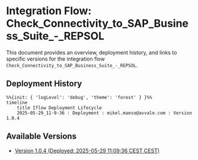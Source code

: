 # Integration Flow: Check_Connectivity_to_SAP_Business_Suite_-_REPSOL

This document provides an overview, deployment history, and links to specific versions for the integration flow `Check_Connectivity_to_SAP_Business_Suite_-_REPSOL`.

## Deployment History
<!-- DEPLOYMENT_TIMELINE_START -->
```mermaid
%%{init: { 'logLevel': 'debug', 'theme': 'forest' } }%%
timeline
    title Iflow Deployment Lifecycle
    2025-05-29_11-9-36 : Deployment : mikel.maeso@avvale.com : Version 1.0.4
```
<!-- DEPLOYMENT_TIMELINE_END -->

## Available Versions
<!-- VERSION_LINKS_START -->
- [Version 1.0.4 (Deployed: 2025-05-29 11:09:36 CEST CEST)](./1.0.4/readme.md)
<!-- VERSION_LINKS_END -->